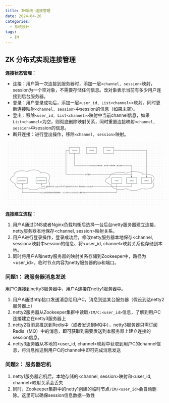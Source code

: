 ```yaml
---
title: IM系统-连接管理
date: 2024-04-26
categories:
  - 系统设计
tags:
  - IM
---
```


## ZK 分布式实现连接管理

**连接状态管理：**

- 连接：用户第一次连接到服务器时，添加一层`<channel, session>`映射，session为一个空对象，不需要存储任何信息。改对象表示当前有多少用户连接到后台服务器。
- 登录：用户登录成功后，添加一层`<user_id, List<channel>`>映射，同时更新连接映射`<channel, session>`中session的信息（如果未空）。
- 登出：移除`<user_id, List<channel>>`映射中当前channel信息，如果`List<channel>`为空，则彻底删除映射关系，同时重置连接映射`<channel, session>`中session的信息。
- 断开连接：进行登出操作，移除`<channel, session>`映射。

![IM分布式架构ZK连接管理](https://raw.githubusercontent.com/378752389/image-bed/main/king-note/IM%E5%88%86%E5%B8%83%E5%BC%8F%E6%9E%B6%E6%9E%84%E8%BF%9E%E6%8E%A5%E7%AE%A1%E7%90%86%E6%B5%81%E7%A8%8B.png)

**连接建立流程：**

1. 用户A通过DNS或者Nginx负载均衡后选择一台后台netty服务器建立连接，netty服务器本地保存<channel, session>映射关系。
2. 用户A进行登录操作，登录成功后，修改netty服务器本地保存<channel, session>映射中session的信息、将<user_id, channel>映射关系也存储到本地。
3. 同时将用户A和netty服务器的映射关系存储到Zookeeper中，路径为<user_id>，临时节点内容为netty服务器的ip和端口。

### 问题1： 跨服务器消息发送

用户C连接到netty3服务器中，用户A连接在netty1服务器中。

1. 用户A通过http接口发送消息给用户C，消息到达某台服务器（假设到达netty2服务器上）
2. netty2服务器从Zookeeper集群中读取`/IM/C:<user_id>`信息，了解到用户C连接建立在netty3服务器上
3. netty2将消息推送到Redis中（或者发送到MQ中），netty3服务器只需订阅Redis（MQ）中的消息，即可获取到需要发送到本服务器上建立连接的session信息。
4. netty3服务器从本地的<user_id, channel>映射中获取到用户C的channel信息，将消息推送到用户C的channel中即可完成消息发送


### 问题2： 服务器宕机

1. netty1服务器宕机后，本地存储的<channel, session>映射和<user_id, channel>映射关系会丢失
2. 同时，Zookeeper集群中的netty1创建的临时节点`/IM/<user_id>`会自动删除。这里可以确保session信息数据一致性


